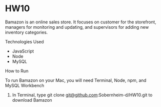 # HW10
Bamazon is an online sales store.  It focuses on customer for the storefront, managers for monitoring and updating, and supervisors for adding new inventory categories.

Technologies Used
* JavaScript
* Node
* MySQL

How to Run

To run Bamazon on your Mac, you will need Terminal, Node, npm, and MySQL Workbench

1.  In Terminal, type git clone git@github.com:Sobernheim-d/HW10.git to download Bamazon


